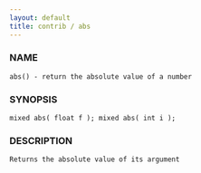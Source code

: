```yaml
---
layout: default
title: contrib / abs
---
```






### NAME
    abs() - return the absolute value of a number


### SYNOPSIS
    mixed abs( float f ); mixed abs( int i );


### DESCRIPTION
    Returns the absolute value of its argument



